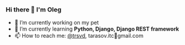 ### Hi there 👋 I'm Oleg

- 🔭 I’m currently working on my pet
- 🌱 I’m currently learning **Python, Django, Django REST framework**
- 📫 How to reach me: [@trsvd](https://t.me/trsvd), tarasov.itc🐶gmail.com
